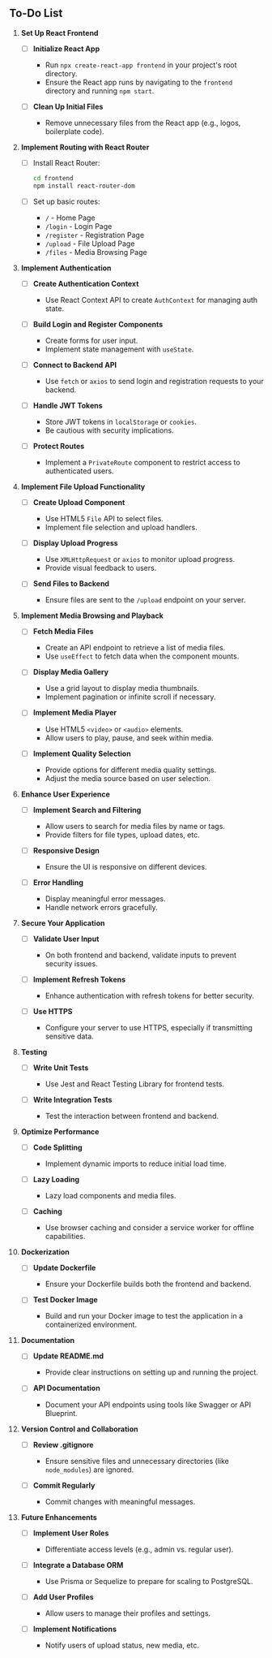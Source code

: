 ## **To-Do List**

1. **Set Up React Frontend**

   - [ ] **Initialize React App**

     - Run `npx create-react-app frontend` in your project's root directory.
     - Ensure the React app runs by navigating to the `frontend` directory and running `npm start`.

   - [ ] **Clean Up Initial Files**

     - Remove unnecessary files from the React app (e.g., logos, boilerplate code).

2. **Implement Routing with React Router**

   - [ ] Install React Router:

     ```bash
     cd frontend
     npm install react-router-dom
     ```

   - [ ] Set up basic routes:

     - `/` - Home Page
     - `/login` - Login Page
     - `/register` - Registration Page
     - `/upload` - File Upload Page
     - `/files` - Media Browsing Page

3. **Implement Authentication**

   - [ ] **Create Authentication Context**

     - Use React Context API to create `AuthContext` for managing auth state.

   - [ ] **Build Login and Register Components**

     - Create forms for user input.
     - Implement state management with `useState`.

   - [ ] **Connect to Backend API**

     - Use `fetch` or `axios` to send login and registration requests to your backend.

   - [ ] **Handle JWT Tokens**

     - Store JWT tokens in `localStorage` or `cookies`.
     - Be cautious with security implications.

   - [ ] **Protect Routes**

     - Implement a `PrivateRoute` component to restrict access to authenticated users.

4. **Implement File Upload Functionality**

   - [ ] **Create Upload Component**

     - Use HTML5 `File` API to select files.
     - Implement file selection and upload handlers.

   - [ ] **Display Upload Progress**

     - Use `XMLHttpRequest` or `axios` to monitor upload progress.
     - Provide visual feedback to users.

   - [ ] **Send Files to Backend**

     - Ensure files are sent to the `/upload` endpoint on your server.

5. **Implement Media Browsing and Playback**

   - [ ] **Fetch Media Files**

     - Create an API endpoint to retrieve a list of media files.
     - Use `useEffect` to fetch data when the component mounts.

   - [ ] **Display Media Gallery**

     - Use a grid layout to display media thumbnails.
     - Implement pagination or infinite scroll if necessary.

   - [ ] **Implement Media Player**

     - Use HTML5 `<video>` or `<audio>` elements.
     - Allow users to play, pause, and seek within media.

   - [ ] **Implement Quality Selection**

     - Provide options for different media quality settings.
     - Adjust the media source based on user selection.

6. **Enhance User Experience**

   - [ ] **Implement Search and Filtering**

     - Allow users to search for media files by name or tags.
     - Provide filters for file types, upload dates, etc.

   - [ ] **Responsive Design**

     - Ensure the UI is responsive on different devices.

   - [ ] **Error Handling**

     - Display meaningful error messages.
     - Handle network errors gracefully.

7. **Secure Your Application**

   - [ ] **Validate User Input**

     - On both frontend and backend, validate inputs to prevent security issues.

   - [ ] **Implement Refresh Tokens**

     - Enhance authentication with refresh tokens for better security.

   - [ ] **Use HTTPS**

     - Configure your server to use HTTPS, especially if transmitting sensitive data.

8. **Testing**

   - [ ] **Write Unit Tests**

     - Use Jest and React Testing Library for frontend tests.

   - [ ] **Write Integration Tests**

     - Test the interaction between frontend and backend.

9. **Optimize Performance**

   - [ ] **Code Splitting**

     - Implement dynamic imports to reduce initial load time.

   - [ ] **Lazy Loading**

     - Lazy load components and media files.

   - [ ] **Caching**

     - Use browser caching and consider a service worker for offline capabilities.

10. **Dockerization**

    - [ ] **Update Dockerfile**

      - Ensure your Dockerfile builds both the frontend and backend.

    - [ ] **Test Docker Image**

      - Build and run your Docker image to test the application in a containerized environment.

11. **Documentation**

    - [ ] **Update README.md**

      - Provide clear instructions on setting up and running the project.

    - [ ] **API Documentation**

      - Document your API endpoints using tools like Swagger or API Blueprint.

12. **Version Control and Collaboration**

    - [ ] **Review .gitignore**

      - Ensure sensitive files and unnecessary directories (like `node_modules`) are ignored.

    - [ ] **Commit Regularly**

      - Commit changes with meaningful messages.

13. **Future Enhancements**

    - [ ] **Implement User Roles**

      - Differentiate access levels (e.g., admin vs. regular user).

    - [ ] **Integrate a Database ORM**

      - Use Prisma or Sequelize to prepare for scaling to PostgreSQL.

    - [ ] **Add User Profiles**

      - Allow users to manage their profiles and settings.

    - [ ] **Implement Notifications**

      - Notify users of upload status, new media, etc.